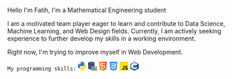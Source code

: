 <p>Hello I'm Fatih, I'm a Mathematical Engineering student</p>

<p>I am a motivated team player eager to learn and contribute to Data
    Science, Machine Learning, and Web Design fields.
    Currently, I am actively seeking experience to further
    develop my skills in a working environment.
</p>

<p> Right now, I'm trying to improve myself in Web Development.</p>

<code>My programming skills:</code>
<img src="images/python.png" alt="c-lang" width=20px>
<img src="images/sql.png" alt="c-lang" width=20px height=20px>
<img src="images/html.png" alt="c-lang" width=20px height=20px>
<img src="images/css-3.png" alt="c-lang" width=20px height=20px>
<img src="images/js.png" alt="c-lang" width=20px height=20px>
<img src="images/c-lang.png" alt="c-lang" width=20px height=20px>
